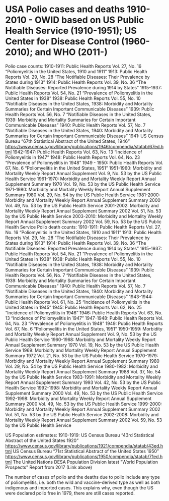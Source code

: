 # USA Polio cases and deaths 1910-2010 - OWID based on US Public Health Service (1910-1951); US Center for Disease Control (1960-2010); and WHO (2011-)

Polio case counts: 
1910-1911: Public Health Reports Vol. 27, No. 16 “Poliomyelitis in the United States, 1910 and 1911” 
1913: Public Health Reports Vol. 29, No. 28 “The Notifiable Diseases: Their Prevalence by States during 1913” 
1914: Public Health Reports Vol. 39, No. 36 “The Notifiable Diseases: Reported Prevalence during 1914 by States” 
1915-1937: Public Health Reports Vol. 54, No. 21 “Prevalence of Poliomyelitis in the United States in 1938” 
1938: Public Health Reports Vol. 55, No. 10 “Notifiable Diseases in the United States, 1938: Morbidity and Mortality Summaries for Certain Important Communicable Diseases” 
1939: Public Health Reports Vol. 56, No. 7 “Notifiable Diseases in the United States, 1939: Morbidity and Mortality Summaries for Certain Important Communicable Diseases” 
1940: Public Health Reports Vol. 57, No. 7 “Notifiable Diseases in the United States, 1940: Morbidity and Mortality Summaries for Certain Important Communicable Diseases” 
1941: US Census Bureau “67th Statistical Abstract of the United States, 1946” https://www.census.gov/library/publications/1946/compendia/statab/67ed.html 
1942-1947: Public Health Reports Vol. 63, No. 13 “Incidence of Poliomyelitis in 1947” 
1948: Public Health Reports Vol. 64, No. 23 “Prevalence of Poliomyelitis in 1948” 
1949 - 1950: Public Health Reports Vol. 67, No. 6 “Poliomyelitis in the United States, 1951” 
1951-1960: Morbidity and Mortality Weekly Report Annual Supplement Vol. 9, No. 53 by the US Public Health Service 
1961-1970: Morbidity and Mortality Weekly Report Annual Supplement Summary 1970 Vol. 19, No. 53 by the US Public Health Service 
1971-1980: Morbidity and Mortality Weekly Report Annual Supplement Summary 1980 Vol. 29, No. 54 by the US Public Health Service 
1981-2000: Morbidity and Mortality Weekly Report Annual Supplement Summary 2000 Vol. 49, No. 53 by the US Public Health Service 
2001-2002: Morbidity and Mortality Weekly Report Annual Supplement Summary 2002 Vol. 51, No. 53 by the US Public Health Service 
2003-2010: Morbidity and Mortality Weekly Report Annual Supplement Summary 2002 Vol. 59, No. 53 by the US Public Health Service Polio death counts: 
1910-1911: Public Health Reports Vol. 27, No. 16 “Poliomyelitis in the United States, 1910 and 1911” 
1913: Public Health Reports Vol. 29, No. 28 “The Notifiable Diseases: Their Prevalence by States during 1913” 
1914: Public Health Reports Vol. 39, No. 36 “The Notifiable Diseases: Reported Prevalence during 1914 by States” 
1915-1937: Public Health Reports Vol. 54, No. 21 “Prevalence of Poliomyelitis in the United States in 1938” 
1938: Public Health Reports Vol. 55, No. 10 “Notifiable Diseases in the United States, 1938: Morbidity and Mortality Summaries for Certain Important Communicable Diseases” 
1939: Public Health Reports Vol. 56, No. 7 “Notifiable Diseases in the United States, 1939: Morbidity and Mortality Summaries for Certain Important Communicable Diseases” 
1940: Public Health Reports Vol. 57, No. 7 “Notifiable Diseases in the United States, 1940: Morbidity and Mortality Summaries for Certain Important Communicable Diseases” 
1943-1944: Public Health Reports Vol. 61, No. 25 “Incidence of Poliomyelitis in the United States in 1945” 
1945: Public Health Reports Vol. 62, No. 25 “Incidence of Poliomyelitis in 1946” 
1946: Public Health Reports Vol. 63, No. 13 “Incidence of Poliomyelitis in 1947” 
1947-1948: Public Health Reports Vol. 64, No. 23 “Prevalence of Poliomyelitis in 1948” 
1949: Public Health Reports Vol. 67, No. 6 “Poliomyelitis in the United States, 1951” 
1950-1959: Morbidity and Mortality Weekly Report Annual Supplement Vol. 9, No. 53 by the US Public Health Service 
1960-1968: Morbidity and Mortality Weekly Report Annual Supplement Summary 1970 Vol. 19, No. 53 by the US Public Health Service 
1969: Morbidity and Mortality Weekly Report Annual Supplement Summary 1972 Vol. 21, No. 53 by the US Public Health Service 
1970-1979: Morbidity and Mortality Weekly Report Annual Supplement Summary 1980 Vol. 29, No. 54 by the US Public Health Service 
1980-1982: Morbidity and Mortality Weekly Report Annual Supplement Summary 1988 Vol. 37, No. 54 by the US Public Health Service 
1983-1991: Morbidity and Mortality Weekly Report Annual Supplement Summary 1993 Vol. 42, No. 53 by the US Public Health Service 
1992-1998: Morbidity and Mortality Weekly Report Annual Supplement Summary 2000 Vol. 49, No. 53 by the US Public Health Service 
1992-1998: Morbidity and Mortality Weekly Report Annual Supplement Summary 2000 Vol. 49, No. 53 by the US Public Health Service 
1999-2000: Morbidity and Mortality Weekly Report Annual Supplement Summary 2002 Vol. 51, No. 53 by the US Public Health Service 
2002-2008: Morbidity and Mortality Weekly Report Annual Supplement Summary 2002 Vol. 59, No. 53 by the US Public Health Service 

US Population estimates: 
1910-1919: US Census Bureau “43rd Statistical Abstract of the United States 1920” https://www.census.gov/library/publications/1921/compendia/statab/43ed.html 
US Census Bureau “71st Statistical Abstract of the United States 1950” https://www.census.gov/library/publications/1950/compendia/statab/71ed.html 
The United Nations DESA Population Division latest "World Population Prospects" Report from 2017 (Link above) 

The number of cases of polio and the deaths due to polio include any type of poliomyelitis, i.e. both the wild and vaccine-derived type as well as both indigenous and imported cases. This explains why, even though the US were declared polio free in 1979, there are still cases reported.